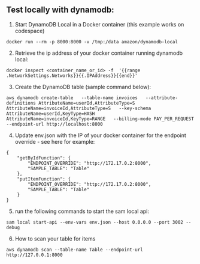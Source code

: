 ## Test locally with dynamodb:

1. Start DynamoDB Local in a Docker container (this example works on codespace)

```
docker run --rm -p 8000:8000 -v /tmp:/data amazon/dynamodb-local
```

2. Retrieve the ip address of your docker container running dynamodb local:

```
docker inspect <container_name_or_id> -f  '{{range .NetworkSettings.Networks}}{{.IPAddress}}{{end}}'
```

3. Create the DynamoDB table (sample command below):

```
aws dynamodb create-table   --table-name invoices   --attribute-definitions AttributeName=userId,AttributeType=S AttributeName=invoiceId,AttributeType=S   --key-schema AttributeName=userId,KeyType=HASH AttributeName=invoiceId,KeyType=RANGE   --billing-mode PAY_PER_REQUEST   --endpoint-url http://localhost:8000
```

4. Update env.json with the IP of your docker container for the endpoint override - see here for example:

```
{
    "getByIdFunction": {
        "ENDPOINT_OVERRIDE": "http://172.17.0.2:8000",
        "SAMPLE_TABLE": "Table"
    },
    "putItemFunction": {
        "ENDPOINT_OVERRIDE": "http://172.17.0.2:8000",
        "SAMPLE_TABLE": "Table"
    }
}
```

5. run the following commands to start the sam local api:

```
sam local start-api --env-vars env.json --host 0.0.0.0 --port 3002 --debug
```

6. How to scan your table for items

```
aws dynamodb scan --table-name Table --endpoint-url http://127.0.0.1:8000
```
